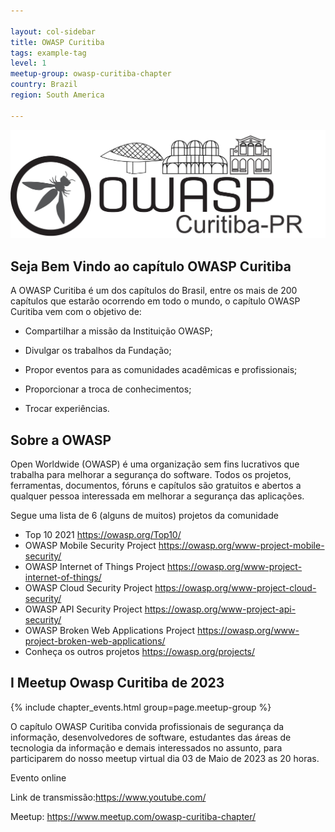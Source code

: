 ```yaml
---

layout: col-sidebar
title: OWASP Curitiba
tags: example-tag
level: 1
meetup-group: owasp-curitiba-chapter
country: Brazil
region: South America

---
```



![809px](assets/images/final.png)


## Seja Bem Vindo ao capítulo OWASP Curitiba

A OWASP Curitiba é um dos capítulos do Brasil, entre os mais de 200 capítulos que estarão ocorrendo em todo o mundo, o capítulo OWASP Curitiba vem com o objetivo de:


- Compartilhar a missão da Instituição OWASP;

- Divulgar os trabalhos da Fundação;

- Propor eventos para as comunidades acadêmicas e profissionais;

- Proporcionar a troca de conhecimentos;

- Trocar experiências. 

## Sobre a OWASP

Open Worldwide (OWASP) é uma organização sem fins lucrativos que trabalha para melhorar a segurança do software. Todos os projetos, ferramentas, documentos, fóruns e capítulos são gratuitos e abertos a qualquer pessoa interessada em melhorar a segurança das aplicações.

Segue uma lista de 6 (alguns de muitos) projetos da comunidade

  - Top 10 2021 <https://owasp.org/Top10/>
  - OWASP Mobile Security Project
    <https://owasp.org/www-project-mobile-security/>
  - OWASP Internet of Things Project
    <https://owasp.org/www-project-internet-of-things/>
  - OWASP Cloud Security Project
    <https://owasp.org/www-project-cloud-security/>
  - OWASP API Security Project
    <https://owasp.org/www-project-api-security/>
  - OWASP Broken Web Applications Project
    <https://owasp.org/www-project-broken-web-applications/>
  - Conheça os outros projetos
    <https://owasp.org/projects/>

## I Meetup Owasp Curitiba de 2023

{% include chapter_events.html group=page.meetup-group %}

O capítulo OWASP Curitiba convida profissionais de segurança da informação, desenvolvedores de software, estudantes das áreas de tecnologia da informação e demais interessados no assunto, para participarem do nosso meetup virtual dia 03 de Maio de 2023 as 20 horas.

Evento online

Link de transmissão:https://www.youtube.com/

Meetup: https://www.meetup.com/owasp-curitiba-chapter/
